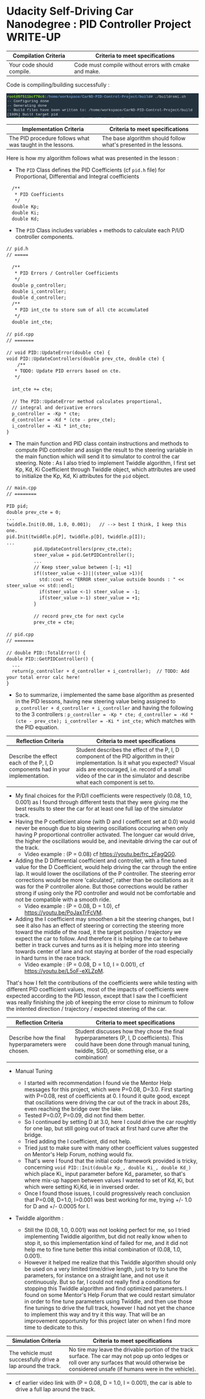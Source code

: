 # Udacity Self-Driving Car Nanodegree : PID Controller Project WRITE-UP

Compilation Criteria | Criteria to meet specifications
-------------------- | -------------------------------
Your code should compile. | Code must compile without errors with cmake and make.

Code is compiling/building successfully : 

![Compilation](/images/005_compilation.png)

Implementation Criteria | Criteria to meet specifications
----------------------- | -------------------------------
The PID procedure follows what was taught in the lessons.| The base algorithm should follow what's presented in the lessons.

Here is how my algorithm follows what was presented in the lesson : 
- The `PID` Class defines the PID Coefficients (cf `pid.h` file) for Proportional, Differential and Integral coefficients
```
  /**
   * PID Coefficients
   */ 
  double Kp;
  double Ki;
  double Kd;
```

- The `PID` Class includes variables + methods to calculate each P/I/D controller components.
```
// pid.h
// =====

  /**
   * PID Errors / Controller Coefficients
   */
  double p_controller;
  double i_controller;
  double d_controller;
  /**
   * PID int_cte to store sum of all cte accumulated
   */ 
  double int_cte;

// pid.cpp
// =======

// void PID::UpdateError(double cte) {
void PID::UpdateControllers(double prev_cte, double cte) {
    /**
   * TODO: Update PID errors based on cte.
   */
  
  int_cte += cte;
  
  // The PID::UpdateError method calculates proportional,
  // integral and derivative errors
  p_controller = -Kp * cte;
  d_controller = -Kd * (cte - prev_cte);
  i_controller = -Ki * int_cte;
}
```
- The main function and PID class contain instructions and methods to compute PID controller and assign the result to the steering variable in the main function which will send it to simulator to control the car steering. Note : As I also tried to implement Twiddle algorithm, I first set Kp, Kd, Ki Coefficient through Twiddle object, which attributes are used to initialize the Kp, Kd, Ki attributes for the `pid` object.
```
// main.cpp
// ========

PID pid;
double prev_cte = 0;
...
twiddle.Init(0.08, 1.0, 0.001);   // --> best I think, I keep this one.
pid.Init(twiddle.p[P], twiddle.p[D], twiddle.p[I]);  
...
          pid.UpdateControllers(prev_cte,cte);
          steer_value = pid.GetPIDController();
          ...
          // Keep steer_value between [-1; +1]
          if((steer_value <-1)||(steer_value >1)){
            std::cout << "ERROR steer_value outside bounds : " << steer_value << std::endl;
            if(steer_value <-1) steer_value = -1;
            if(steer_value >-1) steer_value = +1;
          }

          // record prev_cte for next cycle
          prev_cte = cte;
          
// pid.cpp
// =======

// double PID::TotalError() {
double PID::GetPIDController() {
  ...
  return(p_controller + d_controller + i_controller);  // TODO: Add your total error calc here!
}
```
- So to summarize, i implemented the same base algorithm as presented in the PID lessons, having new steering value being assigned to `p_controller + d_controller + i_controller` and having the following to the 3 controllers : `p_controller = -Kp * cte; d_controller = -Kd * (cte - prev_cte); i_controller = -Ki * int_cte;` which matches with the PID equation. 

Reflection Criteria | Criteria to meet specifications
-------------------- | -------------------------------
Describe the effect each of the P, I, D components had in your implementation. | Student describes the effect of the P, I, D component of the PID algorithm in their implementation. Is it what you expected? Visual aids are encouraged, i.e. record of a small video of the car in the simulator and describe what each component is set to.

- My final choices for the P/D/I coefficients were respectively (0.08, 1.0, 0.001) as I found through different tests that they were giving me the best results to steer the car for at least one full lap of the simulator track.
- Having the P coefficient alone (with D and I coefficent set at 0.0) would never be enough due to big steering oscillations occuring when only having P proportional controller activated. The longuer car would drive, the higher the oscillations would be, and inevitable driving the car out of the track.
  - Video example : (P = 0.08) cf https://youtu.be/frc_zFagQG0.
- Adding the D Differential coefficient and controller, with a fine tuned value for the D Coefficient, would help driving the car through the entire lap. It would lower the oscillations of the P controller. The steering error corrections would be more 'calculated', rather than be oscillations as it was for the P controller alone. But those corrections would be rather strong if using only the PD controller and would not be comfortable and not be compatible with a smooth ride.
  - Video example :  (P = 0.08, D = 1.0), cf https://youtu.be/PoJaxTrFcVM.
- Adding the I coefficient may smoothen a bit the steering changes, but I see it also has an effect of steering or correcting the steering more toward the middle of the road, it the target position / trajectory we expect the car to follow. And therefore it is helping the car to behave better in track curves and turns as it is helping more into steering towards center of lane and not staying at border of the road especially in hard turns in the race track.
  - Video example :  (P = 0.08, D = 1.0, I = 0.001), cf https://youtu.be/L5oF-eXLZpM.


That's how I felt the contributions of the coefficients were while testing with different PID coefficient values, most of the impacts of coefficients were expected according to the PID lesson, except that I saw the I coefficient was really finishing the job of keeping the error close to minimum to follow the intented direction / trajectory / expected steering of the car.


Reflection Criteria | Criteria to meet specifications
-------------------- | -------------------------------
Describe how the final hyperparameters were chosen. | Student discusses how they chose the final hyperparameters (P, I, D coefficients). This could have been done through manual tuning, twiddle, SGD, or something else, or a combination!

- Manual Tuning
  - I started with recommendation I found vie the Mentor Help messages for this project, which were P=0.08, D=3.0. First starting with P=0.08, rest of coefficients at 0. I found it quite good, except that oscillations were driving the car out of the track in about 28s, even reaching the bridge over the lake.
  - Tested P=0.07, P=0.09, did not find them better. 
  - So I continued by setting D at 3.0, here I could drive the car roughtly for one lap, but still going out of track at first hard curve after the bridge.
  - Tried adding the I coefficient, did not help.
  - Tried just to make sure with many other coefficient values suggested on Mentor's Help Forum, nothing would fix.
  - That's were I found that the initial code framework provided is tricky, concerning `void PID::Init(double Kp_, double Ki_, double Kd_)` which place Ki_ input parameter before Kd_ parameter, so that's where mix-up happen between values I wanted to set of Kd, Ki, but which were setting Ki,Kd, ie in inversed order.
  - Once I found those issues, I could progressively reach conclusion that P=0.08, D=1.0, I=0.001 was best working for me, trying +/- 1.0 for D and +/- 0.0005 for I.

- Twiddle algorithm : 
  - Still the (0.08, 1.0, 0.001) was not looking perfect for me, so I tried implementing Twiddle algorithm, but did not really know when to stop it, so this implementation kind of failed for me, and it did not help me to fine tune better this initial combination of (0.08, 1.0, 0.001).
  - However it helped me realize that this Twiddle algorithm should only be used on a very limited time/drive length, just to try to tune the parameters, for instance on a straight lane, and not use it continuously. But so far, I could not really find a conditions for stopping this Twiddle algorithm and find optimized parameters. I found on some Mentor's Help Forum that we could restart simulator in order to fine tune parameters using Twiddle, and then use those fine tunings to drive the full track, however I had not yet the chance to implement this way and try it this way. That will be an improvement opportunity for this project later on when I find more time to dedicate to this.


Simulation Criteria | Criteria to meet specifications
-------------------- | -------------------------------
The vehicle must successfully drive a lap around the track. | No tire may leave the drivable portion of the track surface. The car may not pop up onto ledges or roll over any surfaces that would otherwise be considered unsafe (if humans were in the vehicle).

- cf earlier video link with (P = 0.08, D = 1.0, I = 0.001), the car is able to drive a full lap around the track.
